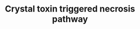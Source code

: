 ---
annotations:
- id: DOID:9159
  parent: disease by infectious agent
  type: Disease Ontology
  value: gas gangrene
- id: PW:0000003
  parent: signaling pathway
  type: Pathway Ontology
  value: signaling pathway
- id: PW:0000279
  parent: regulatory pathway
  type: Pathway Ontology
  value: necrosis pathway
authors:
- AARandCo
- Elisa
- Khanspers
- MaintBot
- Eweitz
description: This pathway is modeled on a description provided in Zhang et al. under
  the title "A deficiency in the necrosis pathway confers tolerance to Cry6Aa". Cry6Aa
  binds to the calcium channel ITR-1 and increases intracellular Ca2+ levels. Ca2+
  binds to and activates Calpain TRA-3 which promotes cysteine protease activity.
  Cysteine Protease activates VHA-12 that uses ATP to increase pH of the cytosol.
  The increase in H+ concentration signals to the ASP-1/ASP-3/ASP-4 complex which
  leads to activation of killer cathepsin protease and leads to cell necrosis.
last-edited: 2021-05-24
organisms:
- Caenorhabditis elegans
redirect_from:
- /index.php/Pathway:WP3648
- /instance/WP3648
- /instance/WP3648_r118060
revision: r118060
schema-jsonld:
- '@context': https://schema.org/
  '@id': https://wikipathways.github.io/pathways/WP3648.html
  '@type': Dataset
  creator:
    '@type': Organization
    name: WikiPathways
  description: This pathway is modeled on a description provided in Zhang et al. under
    the title "A deficiency in the necrosis pathway confers tolerance to Cry6Aa".
    Cry6Aa binds to the calcium channel ITR-1 and increases intracellular Ca2+ levels.
    Ca2+ binds to and activates Calpain TRA-3 which promotes cysteine protease activity.
    Cysteine Protease activates VHA-12 that uses ATP to increase pH of the cytosol.
    The increase in H+ concentration signals to the ASP-1/ASP-3/ASP-4 complex which
    leads to activation of killer cathepsin protease and leads to cell necrosis.
  keywords:
  - ASP-1
  - ASP-3
  - ASP-4
  - ATP
  - Ca2+
  - Calpain TRA-3
  - Cry6Aa
  - Cysteine  Protease
  - H+
  - ITR-1 Channel
  - Killer Cathepsin Protease
  - VHA-12
  license: CC0
  name: Crystal toxin triggered necrosis pathway
seo: CreativeWork
title: Crystal toxin triggered necrosis pathway
wpid: WP3648
---